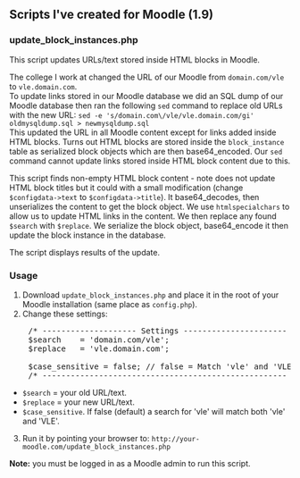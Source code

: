## Scripts I've created for Moodle (1.9)

### update_block_instances.php
This script updates URLs/text stored inside HTML blocks in Moodle.  

The college I work at changed the URL of our Moodle from `domain.com/vle` to `vle.domain.com`.  
To update links stored in our Moodle database we did an SQL dump of our Moodle database then ran the following `sed` command to replace old URLs with the new URL: `sed -e 's/domain.com\/vle/vle.domain.com/gi' oldmysqldump.sql > newmysqldump.sql`  
This updated the URL in all Moodle content except for links added inside HTML blocks. Turns out HTML blocks are stored inside the `block_instance` table as serialized block objects which are then base64_encoded. Our `sed` command cannot update links stored inside HTML block content due to this.  
  
This script finds non-empty HTML block content - note does not update HTML block titles but it could with a small modification (change `$configdata->text` to `$configdata->title`).
It base64_decodes, then unserializes the content to get the block object. We use `htmlspecialchars` to allow us to update HTML links in the content. We then replace any found `$search` with `$replace`. We serialize the block object, base64_encode it then update the block instance in the database.  

The script displays results of the update.  

### Usage
1. Download `update_block_instances.php` and place it in the root of your Moodle installation (same place as `config.php`).
2. Change these settings:
<pre>
    /* -------------------- Settings ---------------------- */
    $search    = 'domain.com/vle';
    $replace   = 'vle.domain.com';

    $case_sensitive = false; // false = Match 'vle' and 'VLE'
    /* ---------------------------------------------------- */
</pre>
 * `$search` = your old URL/text.
 * `$replace` = your new URL/text.
 * `$case_sensitive`. If false (default) a search for 'vle' will match both 'vle' and 'VLE'.
3. Run it by pointing your browser to: `http://your-moodle.com/update_block_instances.php`

**Note:** you must be logged in as a Moodle admin to run this script.
